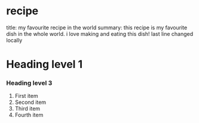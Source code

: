 # recipe

title: my favourite recipe in the world
summary: this recipe is my favourite dish in the whole world. i love making and eating this dish!
last line changed locally
<h1>Heading level 1</h1> 
<h3>Heading level 3</h3>

<ol>
  <li>First item</li>
  <li>Second item</li>
  <li>Third item</li>
  <li>Fourth item</li>
</ol>